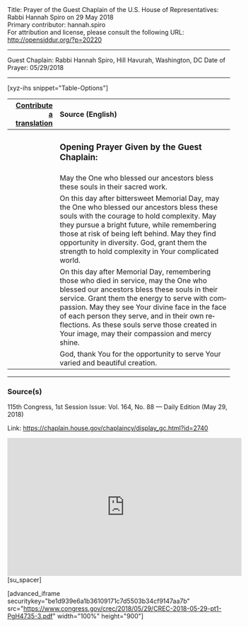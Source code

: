 <html>
<head></head>
<body>
Title: Prayer of the Guest Chaplain of the U.S. House of Representatives: Rabbi Hannah Spiro on 29 May 2018<br />
Primary contributor: hannah.spiro<br />
For attribution and license, please consult the following URL: <a href="http://opensiddur.org/?p=20220">http://opensiddur.org/?p=20220</a>
<p />
<hr />

Guest Chaplain: Rabbi Hannah Spiro, Hill Havurah, Washington, DC
Date of Prayer: 05/29/2018

<hr />

[xyz-ihs snippet="Table-Options"]<table style="margin-left: auto; margin-right: auto;" class="draggable">
<thead><tr><th id="x" style="text-align: right;"><a href="/translate/" target="_blank" rel="noopener">Contribute a translation</a></th><th style="text-align: left;">Source (English)</th></tr></thead>
<tbody>
<tr><td style="vertical-align:top;">
<div class="liturgy" lang="he">

</span></div></td>
 
<td style="vertical-align:top;">
<div class="english" lang="en">
<h3>Opening Prayer Given by the Guest Chaplain:</h3>
</div></td></tr>


<tr><td style="vertical-align:top;">
<div class="liturgy" lang="he">

</span></div></td>
 
<td style="vertical-align:top;">
<div class="english" lang="en">
May the One who blessed our ancestors 
bless these souls in their sacred work.
</div></td></tr>


<tr><td style="vertical-align:top;">
<div class="liturgy" lang="he">

</span></div></td>
 
<td style="vertical-align:top;">
<div class="english" lang="en">
On this day after bittersweet Memorial Day, 
may the One who blessed our ancestors 
bless these souls 
with the courage to hold complexity. 
May they pursue a bright future, 
while remembering those at risk 
of being left behind. 
May they find opportunity 
in diversity. 
God, grant them the strength 
to hold complexity 
in Your complicated world.
</div></td></tr>


<tr><td style="vertical-align:top;">
<div class="liturgy" lang="he">

</span></div></td>
 
<td style="vertical-align:top;">
<div class="english" lang="en">
On this day after Memorial Day, 
remembering those who died in service, 
may the One who blessed our ancestors 
bless these souls in their service. 
Grant them the energy to serve 
with compassion. 
May they see Your divine face 
in the face of each person they serve, 
and in their own reflections. 
As these souls serve those created in Your image, 
may their compassion and mercy shine. 
</div></td></tr>


<tr><td style="vertical-align:top;">
<div class="liturgy" lang="he">

</span></div></td>
 
<td style="vertical-align:top;">
<div class="english" lang="en">
God, thank You for the opportunity 
to serve Your varied and beautiful creation.
</div></td></tr>
</tbody></table>

<hr />

<h3>Source(s)</h3>

115th Congress, 1st Session
Issue: Vol. 164, No. 88 — Daily Edition (May 29, 2018)

Link: <a href="https://chaplain.house.gov/chaplaincy/display_gc.html?id=2740">https://chaplain.house.gov/chaplaincy/display_gc.html?id=2740</a>

<iframe width=530 height=312 src='https://www.c-span.org/video/standalone/?c4731875/rabbi-hannah-spiro-hill-havurah-washington-dc' allowfullscreen='allowfullscreen' frameborder=0></iframe>[su_spacer]

[advanced_iframe securitykey="be1d939e6a1b36109171c7d5503b34cf9147aa7b" src="https://www.congress.gov/crec/2018/05/29/CREC-2018-05-29-pt1-PgH4735-3.pdf" width="100%" height="900"]
</body>
</html>